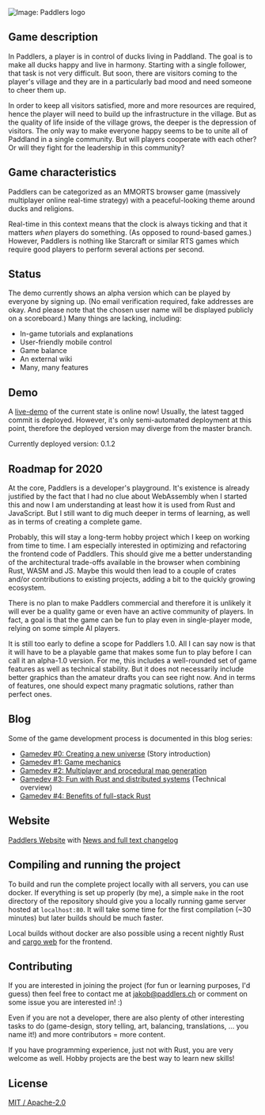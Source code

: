 ![Image: Paddlers logo](./paddlers-frontend/art/logo_text.png)

## Game description

In Paddlers, a player is in control of ducks living in Paddland.
The goal is to make all ducks happy and live in harmony.
Starting with a single follower, that task is not very difficult.
But soon, there are visitors coming to the player's village and they are in a particularly bad mood and need someone to cheer them up.

In order to keep all visitors satisfied, more and more resources are required, hence the player will need to build up the infrastructure in the village. But as the quality of life inside of the village grows, the deeper is the depression of visitors. The only way to make everyone happy seems to be to unite all of Paddland in a single community. But will players cooperate with each other? Or will they fight for the leadership in this community?

## Game characteristics

Paddlers can be categorized as an MMORTS browser game (massively multiplayer online real-time strategy) with a peaceful-looking theme around ducks and religions.

Real-time in this context means that the clock is always ticking and that it matters *when* players do something. (As opposed to round-based games.)
However, Paddlers is nothing like Starcraft or similar RTS games which require good players to perform several actions per second.

## Status

The demo currently shows an alpha version which can be played by everyone by signing up. (No email verification required, fake addresses are okay. And please note that the chosen user name will be displayed publicly on a scoreboard.)
Many things are lacking, including:
 * In-game tutorials and explanations
 * User-friendly mobile control
 * Game balance
 * An external wiki
 * Many, many features

## Demo

A [live-demo](https://demo.paddlers.ch) of the current state is online now! Usually, the latest tagged commit is deployed. However, it's only semi-automated deployment at this point, therefore the deployed version may diverge from the master branch.

Currently deployed version: 0.1.2

##  Roadmap for 2020

At the core, Paddlers is a developer's playground.
It's existence is already justified by the fact that I had no clue about WebAssembly when I started this and now I am understanding at least how it is used from Rust and JavaScript. But I still want to dig much deeper in terms of learning, as well as in terms of creating a complete game.

Probably, this will stay a long-term hobby project which I keep on working from time to time.
I am especially interested in optimizing and refactoring the frontend code of Paddlers.
This should give me a better understanding of the architectural trade-offs available in the browser when combining Rust, WASM and JS.
Maybe this would then lead to a couple of crates and/or contributions to existing projects, adding a bit to the quickly growing ecosystem.

There is no plan to make Paddlers commercial and therefore it is unlikely it will ever be a quality game or even have an active community of players. In fact, a goal is that the game can be fun to play even in single-player mode, relying on some simple AI players.

It is still too early to define a scope for Paddlers 1.0.
All I can say now is that it will have to be a playable game that makes some fun to play before I can call it an alpha-1.0 version.
For me, this includes a well-rounded set of game features as well as technical stability.
But it does not necessarily include better graphics than the amateur drafts you can see right now.
And in terms of features, one should expect many pragmatic solutions, rather than perfect ones.

## Blog

Some of the game development process is documented in this blog series:

- [Gamedev #0: Creating a new universe](https://www.jakobmeier.ch/blogging/Paddlers_0.html) (Story introduction)
- [Gamedev #1: Game mechanics](https://www.jakobmeier.ch/blogging/Paddlers_1.html)
- [Gamedev #2: Multiplayer and procedural map generation](https://www.jakobmeier.ch/blogging/Paddlers_2.html)
- [Gamedev #3: Fun with Rust and distributed systems](https://www.jakobmeier.ch/blogging/Paddlers_3.html) (Technical overview)
- [Gamedev #4: Benefits of full-stack Rust](https://www.jakobmeier.ch/blogging/Paddlers_4.html)


## Website

[Paddlers Website](https://paddlers.ch) with [News and full text changelog](https://paddlers.ch/news.html)

## Compiling and running the project 

To build and run the complete project locally with all servers, you can use docker. 
If everything is set up properly (by me), a simple `make` in the root directory of the repository should give you a locally running game server hosted at `localhost:80`.
It will take some time for the first compilation (~30 minutes) but later builds should be much faster.

Local builds without docker are also possible using a recent nightly Rust and [cargo web](https://github.com/koute/cargo-web) for the frontend.

## Contributing
If you are interested in joining the project (for fun or learning purposes, I'd guess) then feel free to contact me at jakob@paddlers.ch or comment on some issue you are interested in! :)

Even if you are not a developer, there are also plenty of other interesting tasks to do (game-design, story telling, art, balancing, translations, ... you name it!) and more contributors = more content.

If you have programming experience, just not with Rust, you are very welcome as well. Hobby projects are the best way to learn new skills!

## License
[MIT / Apache-2.0](https://github.com/jakmeier/paddlers-browser-game/blob/master/LICENSE.md)

